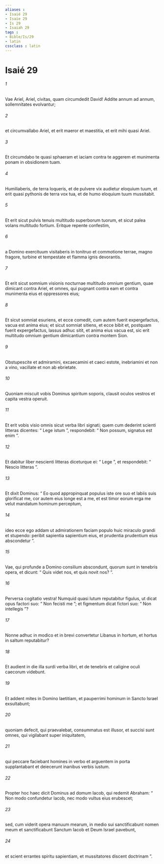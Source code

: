 ```yaml
---
aliases : 
- Isaié 29
- Isaïe 29
- Is 29
- Isaiah 29
tags : 
- Bible/Is/29
- latin
cssclass : latin
---
```


# Isaié 29

###### 1
Vae Ariel, Ariel, civitas, quam circumdedit David! Addite annum ad annum, sollemnitates evolvantur;
###### 2
et circumvallabo Ariel, et erit maeror et maestitia, et erit mihi quasi Ariel.
###### 3
Et circumdabo te quasi sphaeram et iaciam contra te aggerem et munimenta ponam in obsidionem tuam.
###### 4
Humiliaberis, de terra loqueris, et de pulvere vix audietur eloquium tuum, et erit quasi pythonis de terra vox tua, et de humo eloquium tuum mussitabit.
###### 5
Et erit sicut pulvis tenuis multitudo superborum tuorum, et sicut palea volans multitudo fortium. Eritque repente confestim,
###### 6
a Domino exercituum visitaberis in tonitruo et commotione terrae, magno fragore, turbine et tempestate et flamma ignis devorantis.
###### 7
Et erit sicut somnium visionis nocturnae multitudo omnium gentium, quae dimicant contra Ariel, et omnes, qui pugnant contra eam et contra munimenta eius et oppressores eius;
###### 8
Et sicut somniat esuriens, et ecce comedit, cum autem fuerit expergefactus, vacua est anima eius; et sicut somniat sitiens, et ecce bibit et, postquam fuerit expergefactus, lassus adhuc sitit, et anima eius vacua est, sic erit multitudo omnium gentium dimicantium contra montem Sion. 
###### 9
Obstupescite et admiramini, excaecamini et caeci estote, inebriamini et non a vino, vacillate et non ab ebrietate.
###### 10
Quoniam miscuit vobis Dominus spiritum soporis, clausit oculos vestros et capita vestra operuit.
###### 11
Et erit vobis visio omnis sicut verba libri signati; quem cum dederint scienti litteras dicentes: “ Lege istum ”, respondebit: “ Non possum, signatus est enim ”. 
###### 12
Et dabitur liber nescienti litteras diceturque ei: “ Lege ”, et respondebit: “ Nescio litteras ”.
###### 13
Et dixit Dominus: “ Eo quod appropinquat populus iste ore suo et labiis suis glorificat me, cor autem eius longe est a me, et est timor eorum erga me velut mandatum hominum perceptum,
###### 14
ideo ecce ego addam ut admirationem faciam populo huic miraculo grandi et stupendo: peribit sapientia sapientium eius, et prudentia prudentium eius abscondetur ”.
###### 15
Vae, qui profunde a Domino consilium abscondunt, quorum sunt in tenebris opera, et dicunt: “ Quis videt nos, et quis novit nos? ”.
###### 16
Perversa cogitatio vestra! Numquid quasi lutum reputabitur figulus, ut dicat opus factori suo: “ Non fecisti me ”; et figmentum dicat fictori suo: “ Non intellegis ”?
###### 17
Nonne adhuc in modico et in brevi convertetur Libanus in hortum, et hortus in saltum reputabitur?
###### 18
Et audient in die illa surdi verba libri, et de tenebris et caligine oculi caecorum videbunt.
###### 19
Et addent mites in Domino laetitiam, et pauperrimi hominum in Sancto Israel exsultabunt;
###### 20
quoniam defecit, qui praevalebat, consummatus est illusor, et succisi sunt omnes, qui vigilabant super iniquitatem,
###### 21
qui peccare faciebant homines in verbo et arguentem in porta supplantabant et deiecerunt inanibus verbis iustum.
###### 22
Propter hoc haec dicit Dominus ad domum Iacob, qui redemit Abraham: “ Non modo confundetur Iacob, nec modo vultus eius erubescet;
###### 23
sed, cum viderit opera manuum mearum, in medio sui sanctificabunt nomen meum et sanctificabunt Sanctum Iacob et Deum Israel pavebunt,
###### 24
et scient errantes spiritu sapientiam, et mussitatores discent doctrinam ”.
